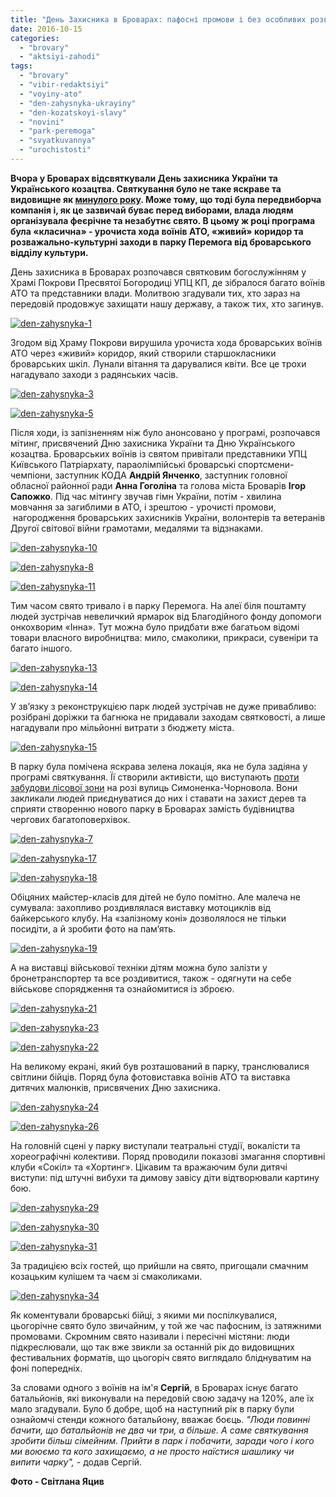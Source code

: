 ```yaml
---
title: "День Захисника в Броварах: пафосні промови і без особливих розваг - ФОТО"
date: 2016-10-15
categories: 
  - "brovary"
  - "aktsiyi-zahodi"
tags: 
  - "brovary"
  - "vibir-redaktsiyi"
  - "voyiny-ato"
  - "den-zahysnyka-ukrayiny"
  - "den-kozatskoyi-slavy"
  - "novini"
  - "park-peremoga"
  - "svyatkuvannya"
  - "urochistosti"
---
```


**Вчора у Броварах відсвяткували День захисника України та Українського козацтва. Святкування було не таке яскраве та видовищне як [минулого року](https://mpz.brovary.org/dni-kozatskoyi-slavy-u-brovarah-kozaky-lytsari-koni-i-kulish/). Може тому, що тоді була передвиборча компанія і, як це зазвичай буває перед виборами, влада людям організувала феєрічне та незабутнє свято. В цьому ж році програма була «класична» - урочиста хода воїнів АТО, «живий» коридор та розважально-культурні заходи в парку Перемога від броварського відділу культури.**

День захисника в Броварах розпочався святковим богослужінням у Храмі Покрови Пресвятої Богородиці УПЦ КП, де зібралося багато воїнів АТО та представники влади. Молитвою згадували тих, хто зараз на передовій продовжує захищати нашу державу, а також тих, хто загинув.

[![den-zahysnyka-1](https://mpz.brovary.org/wp-content/uploads/2016/10/Den-zahysnyka-1.jpg)](https://mpz.brovary.org/wp-content/uploads/2016/10/Den-zahysnyka-1.jpg)

Згодом від Храму Покрови вирушила урочиста хода броварських воїнів АТО через «живий» коридор, який створили старшокласники броварських шкіл. Лунали вітання та дарувалися квіти. Все це трохи нагадувало заходи з радянських часів.

[![den-zahysnyka-3](https://mpz.brovary.org/wp-content/uploads/2016/10/Den-zahysnyka-3.jpg)](https://mpz.brovary.org/wp-content/uploads/2016/10/Den-zahysnyka-3.jpg)

[![den-zahysnyka-5](https://mpz.brovary.org/wp-content/uploads/2016/10/Den-zahysnyka-5.jpg)](https://mpz.brovary.org/wp-content/uploads/2016/10/Den-zahysnyka-5.jpg)

Після ходи, із запізненням ніж було анонсовано у програмі, розпочався мітинг, присвячений Дню захисника України та Дню Українського козацтва. Броварських воїнів із святом привітали представники УПЦ Київського Патріархату, параолімпійські броварські спортсмени-чемпіони, заступник КОДА **Андрій Янченко**, заступник головної обласної районної ради **Анна Гоголіна** та голова міста Броварів **Ігор Сапожко**. Під час мітингу звучав гімн України, потім - хвилина мовчання за загиблими в АТО, і зрештою - урочисті промови,  нагородження броварських захисників України, волонтерів та ветеранів Другої світової війни грамотами, медалями та відзнаками.

[![den-zahysnyka-10](https://mpz.brovary.org/wp-content/uploads/2016/10/Den-zahysnyka-10.jpg)](https://mpz.brovary.org/wp-content/uploads/2016/10/Den-zahysnyka-10.jpg)

[![den-zahysnyka-8](https://mpz.brovary.org/wp-content/uploads/2016/10/Den-zahysnyka-8.jpg)](https://mpz.brovary.org/wp-content/uploads/2016/10/Den-zahysnyka-8.jpg)

[![den-zahysnyka-11](https://mpz.brovary.org/wp-content/uploads/2016/10/Den-zahysnyka-11.jpg)](https://mpz.brovary.org/wp-content/uploads/2016/10/Den-zahysnyka-11.jpg)

Тим часом свято тривало і в парку Перемога. На алеї біля поштамту людей зустрічав невеличкий ярмарок від Благодійного фонду допомоги онкохворим «Інна». Тут можна було придбати вже багатьом відомі товари власного виробництва: мило, смаколики, прикраси, сувеніри та багато іншого.

[![den-zahysnyka-13](https://mpz.brovary.org/wp-content/uploads/2016/10/Den-zahysnyka-13.jpg)](https://mpz.brovary.org/wp-content/uploads/2016/10/Den-zahysnyka-13.jpg)

[![den-zahysnyka-14](https://mpz.brovary.org/wp-content/uploads/2016/10/Den-zahysnyka-14.jpg)](https://mpz.brovary.org/wp-content/uploads/2016/10/Den-zahysnyka-14.jpg)

У зв’язку з реконструкцією парк людей зустрічав не дуже привабливо: розібрані доріжки та багнюка не придавали заходам святковості, а лише нагадували про мільйонні витрати з бюджету міста.

[![den-zahysnyka-15](https://mpz.brovary.org/wp-content/uploads/2016/10/Den-zahysnyka-15.jpg)](https://mpz.brovary.org/wp-content/uploads/2016/10/Den-zahysnyka-15.jpg)

В парку була помічена яскрава зелена локація, яка не була задіяна у програмі святкування. Її створили активісти, що виступають [проти забудови лісової зони](https://mpz.brovary.org/aktyvisty-prodovzhuyut-borotbu-za-zberezhennya-zelenoyi-zony-u-brovarah/) на розі вулиць Симоненка-Чорновола. Вони закликали людей приєднуватися до них і ставати на захист дерев та сприяти створенню нового парку в Броварах замість будівництва чергових багатоповерхівок.

[![den-zahysnyka-7](https://mpz.brovary.org/wp-content/uploads/2016/10/Den-zahysnyka-7.jpg)](https://mpz.brovary.org/wp-content/uploads/2016/10/Den-zahysnyka-7.jpg)

[![den-zahysnyka-17](https://mpz.brovary.org/wp-content/uploads/2016/10/Den-zahysnyka-17.jpg)](https://mpz.brovary.org/wp-content/uploads/2016/10/Den-zahysnyka-17.jpg)

[![den-zahysnyka-18](https://mpz.brovary.org/wp-content/uploads/2016/10/Den-zahysnyka-18.jpg)](https://mpz.brovary.org/wp-content/uploads/2016/10/Den-zahysnyka-18.jpg)

Обіцяних майстер-класів для дітей не було помітно. Але малеча не сумувала: захопливо роздивлялася виставку мотоциклів від байкерського клубу. На «залізному коні» дозволялося не тільки посидіти, а й зробити фото на пам’ять.

[![den-zahysnyka-19](https://mpz.brovary.org/wp-content/uploads/2016/10/Den-zahysnyka-19.jpg)](https://mpz.brovary.org/wp-content/uploads/2016/10/Den-zahysnyka-19.jpg)

А на виставці військової техніки дітям можна було залізти у бронетранспортер та все роздивитися, також - одягнути на себе військове спорядження та ознайомитися із зброєю.

[![den-zahysnyka-21](https://mpz.brovary.org/wp-content/uploads/2016/10/Den-zahysnyka-21.jpg)](https://mpz.brovary.org/wp-content/uploads/2016/10/Den-zahysnyka-21.jpg)

[![den-zahysnyka-23](https://mpz.brovary.org/wp-content/uploads/2016/10/Den-zahysnyka-23.jpg)](https://mpz.brovary.org/wp-content/uploads/2016/10/Den-zahysnyka-23.jpg)

[![den-zahysnyka-22](https://mpz.brovary.org/wp-content/uploads/2016/10/Den-zahysnyka-22.jpg)](https://mpz.brovary.org/wp-content/uploads/2016/10/Den-zahysnyka-22.jpg)

На великому екрані, який був розташований в парку, транслювалися світлини бійців. Поряд була фотовиставка воїнів АТО та виставка дитячих малюнків, присвячених Дню захисника.

[![den-zahysnyka-24](https://mpz.brovary.org/wp-content/uploads/2016/10/Den-zahysnyka-24.jpg)](https://mpz.brovary.org/wp-content/uploads/2016/10/Den-zahysnyka-24.jpg)

[![den-zahysnyka-26](https://mpz.brovary.org/wp-content/uploads/2016/10/Den-zahysnyka-26.jpg)](https://mpz.brovary.org/wp-content/uploads/2016/10/Den-zahysnyka-26.jpg)

На головній сцені у парку виступали театральні студії, вокалісти та хореографічні колективи. Поряд проводили показові змагання спортивні клуби «Сокіл» та «Хортинг». Цікавим та вражаючим були дитячі виступи: під штучні вибухи та димову завісу діти відтворювали картину бою.

[![den-zahysnyka-29](https://mpz.brovary.org/wp-content/uploads/2016/10/Den-zahysnyka-29.jpg)](https://mpz.brovary.org/wp-content/uploads/2016/10/Den-zahysnyka-29.jpg)

[![den-zahysnyka-30](https://mpz.brovary.org/wp-content/uploads/2016/10/Den-zahysnyka-30.jpg)](https://mpz.brovary.org/wp-content/uploads/2016/10/Den-zahysnyka-30.jpg)

[![den-zahysnyka-31](https://mpz.brovary.org/wp-content/uploads/2016/10/Den-zahysnyka-31.jpg)](https://mpz.brovary.org/wp-content/uploads/2016/10/Den-zahysnyka-31.jpg)

За традицією всіх гостей, що прийшли на свято, пригощали смачним козацьким кулішем та чаєм зі смаколиками.

[![den-zahysnyka-34](https://mpz.brovary.org/wp-content/uploads/2016/10/Den-zahysnyka-34.jpg)](https://mpz.brovary.org/wp-content/uploads/2016/10/Den-zahysnyka-34.jpg)

Як коментували броварські бійці, з якими ми поспілкувалися, цьогорічне свято було звичайним, у той же час пафосним, із затяжними промовами. Скромним свято називали і пересічні містяни: люди підкреслювали, що так вже звикли за останній рік до видовищних фестивальних форматів, що цьогоріч свято виглядало бліднуватим на фоні попередніх.

За словами одного з воїнів на ім'я **Сергій**, в Броварах існує багато батальйонів, які виконували на передовій свою задачу на 120%, але їх мало згадували. Було б добре, щоб на наступний рік в парку були ознайомчі стенди кожного батальйону, вважає боєць. _"Люди повинні бачити, що батальйонів не два чи три, а більше. А саме святкування зробити більш сімейним. Прийти в парк і побачити, заради чого і кого ми воюємо та кого захищаємо, а не просто наїстися шашлику чи випити чарку",_ \- додав Сергій.

**Фото - Світлана Яцив**
